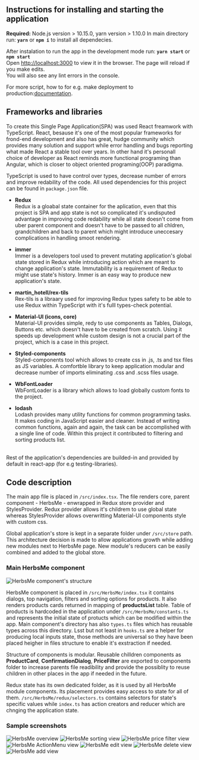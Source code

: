 ## Instructions for installing and starting the application

**Required:** Node.js version > 10.15.0, yarn version > 1.10.0
In main directory run: **`yarn`** or **`npm i`** to install all dependecies. 

After instalation to run the app in the development mode run: **`yarn start`** or **`npm start`**<br />
Open [http://localhost:3000](http://localhost:3000) to view it in the browser.
The page will reload if you make edits.<br />
You will also see any lint errors in the console.

For more script, how to for e.g. make deployment to production:[documentation](https://reactjs.org/).

## Frameworks and libraries

To create this Single Page Application(SPA) was used React freamwork with TypeScript. React, besause it's one of the most popular frameworks for frond-end development and also has great, hudge community which provides many solution and support while error handling and bugs reporting what made React a stable tool over years. In other hand it's personall choice of developer as React reminds more functional programing than Angular, which is closer to object oriented programing(OOP) paradigma.

TypeScript is used to have control over types, decrease number of errors and improve redability of the code. 
All used dependencies for this project can be found in `package.json` file. 

- **Redux** <br />
Redux is a gloabal state container for the aplication, even that this project is SPA and app state is not so complicated it's undisputed advantage in improving code redability while all state doesn't come from uber parent component and doesn't have to be passed to all chldren, grandchildren and back to parent which might introduce uneccesary complications in handling smoot rendering. 

- **immer** <br />
Immer is a developers tool used to prevent mutating application's global state stored in Redux while introducing action which are meant to change application's state. Immutability is a requirement of Redux to might use state's history. Immer is an easy way to produce new application's state. 

- **martin_hotell/rex-tils** <br />
Rex-tils is a libraary used for improving Redux types safety to be able to use Redux within TypeScript with it's fulll types-check potential. 

- **Material-UI (icons, core)** <br />
Material-UI provides simple, redy to use components as Tables, Dialogs, Buttons etc. which doesn't have to be created from scratch. Using it speeds up development while custom design is not a crucial part of the project, which is a case in this project. 

- **Styled-components** <br />
Styled-components tool which allows to create css in .js, .ts and tsx files as JS variables. A comfortble library to keep application modular and decrease number of imports eliminating .css and .scss files usage. 

- **WbFontLoader** <br />
WbFontLoader is a library which allows to load globally custom fonts to the project.

- **lodash** <br />
Lodash provides many utility functions for common programming tasks. It makes coding in JavaScript easier and cleaner. Instead of writing common functions, again and again, the task can be accomplished with a single line of code. Within this project it contributed to filtering and sorting products list. 

 <br /> Rest of the application's dependencies are builded-in and provided by default in react-app (for e.g testing-libraries). 

## Code description

The main app file is placed in `/src/index.tsx`. The file renders core, parent component - HerbsMe - enwrapped in Redux store provider and StylesProvider. Redux provider allows it's childrem to use global state whereas StylesProvider allows overwritting Material-UI components style with custom css.

Global application's store is kept in a separate folder under `/src/store` path. This architecture decision is made to allow applications growth while adding new modules next to HerbsMe page. New module's reducers can be easily combined and added to the global store. 

### Main HerbsMe component
![HerbsMe component's structure](public/HerbsMe-structure.png?raw=true "HerbsMe component")

HerbsMe component is placed in `/src/HerbsMe/index.tsx` it contains dialogs, top navigation, filters and sorting options for products. It also renders products cards returned in mapping of **productsList** table. Table of products is hardcoded in the application under `/src/HerbsMe/constants.ts` and represents the initial state of protucts which can be modified within the app. Main component's directory has also `types.ts` files which has reusable types across this directory. Lsst but not least in `hooks.ts` are a helper for producing local inputs state, those methods are universal so they have been placed heigher in files structure to enable it's exstraction if needed. 

Structure of components is modular. Reusable chilldren components as **ProductCard**, **ConfirmationDialog**, **PriceFilter** are exported to components folder to increase parents file readibility and provide the possiblity to reuse children in other places in the app if needed in the future.

Redux state has its own dedicated folder, as it is used by all HerbsMe module components. Its placement provides easy access to state for all of them. `/src/HerbsMe/redux/selectors.ts` contains selectors for state's specific values while `index.ts` has action creators and reducer which are chnging the application state. 

### Sample screenshots
![HerbsMe overview](public/general-overview.png?raw=true "HerbsMe overview")
![HerbsMe sorting view](public/sorting.png?raw=true "HerbsMe sorting")
![HerbsMe price filter view](public/price-filter.png?raw=true "HerbsMe price filtering")
![HerbsMe ActionMenu view](public/product-action-menu.png?raw=true "HerbsMe product's action menu")
![HerbsMe edit view](public/edit-product.png?raw=true "HerbsMe edit product")
![HerbsMe delete view](public/delete-product.png?raw=true "HerbsMe delete product")
![HerbsMe add view](public/add-new-product.png?raw=true "HerbsMe add new product")
